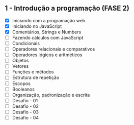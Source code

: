 ## 1 - Introdução a programação (FASE 2)
- [x] Iniciando com a programação web
- [x] Iniciando no JavaScript
- [x] Comentários, Strings e Numbers
- [ ] Fazendo cálculos com JavaScript
- [ ] Condicionais
- [ ] Operadores relacionais e comparativos
- [ ] Operadores lógicos e aritméticos
- [ ] Objetos
- [ ] Vetores
- [ ] Funções e métodos
- [ ] Estrutura de repetição
- [ ] Escopos
- [ ] Booleanos
- [ ] Organização, padronização e escrita
- [ ] Desafio - 01
- [ ] Desafio - 02
- [ ] Desafio - 03
- [ ] Desafio - 04